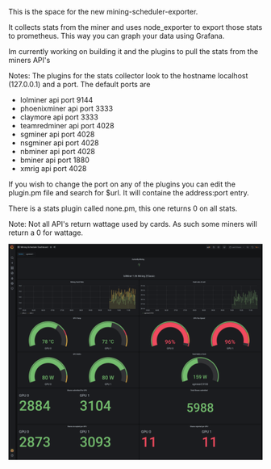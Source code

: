 This is the space for the new mining-scheduler-exporter. 

It collects stats from the miner and uses node_exporter to export those stats to prometheus.
This way you can graph your data using Grafana.

Im currently working on building it and the plugins to pull the stats from the miners API's

Notes: The plugins for the stats collector look to the hostname localhost (127.0.0.1) and a port. 
       The default ports are

 * lolminer api port 9144
 * phoenixminer api port 3333
 * claymore api port 3333
 * teamredminer api port 4028
 * sgminer api port 4028
 * nsgminer api port 4028
 * nbminer api port 4028
 * bminer api port 1880
 * xmrig api port 4028

If you wish to change the port on any of the plugins you can edit the plugin.pm file and search for $url. It will containe the address:port entry.

There is a stats plugin called none.pm, this one returns 0 on all stats.

Note: Not all API's return wattage used by cards. As such some miners will return a 0 for wattage.

![lolminer](lolminer.png) 
